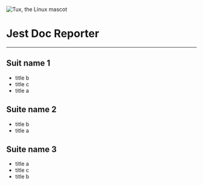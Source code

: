 ![Tux, the Linux mascot](/assets/images/tux.png)

# Jest Doc Reporter

---

## Suit name 1

-   title b
-   title c
-   title a

## Suite name 2

-   title b
-   title a

## Suite name 3

-   title a
-   title c
-   title b
